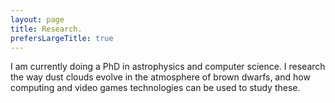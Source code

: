 ```yaml
---
layout: page
title: Research.
prefersLargeTitle: true
---
```

I am currently doing a PhD in astrophysics and computer science. I research the way dust clouds evolve in the atmosphere of brown dwarfs, and how computing and video games technologies can be used to study these.
